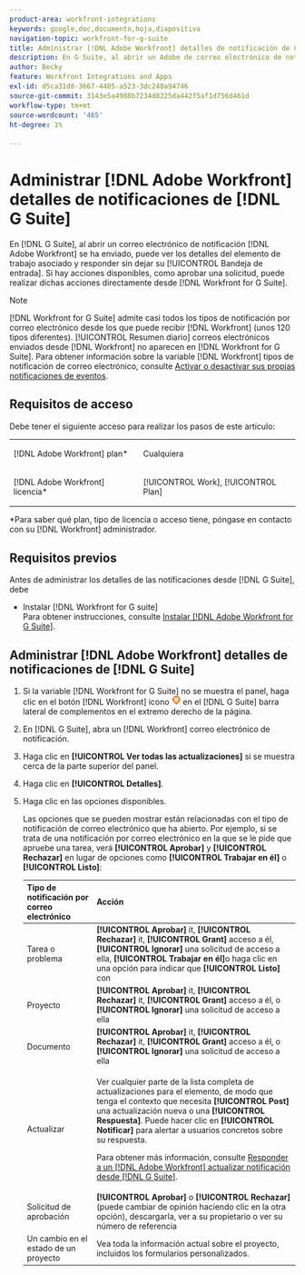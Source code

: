 ```yaml
---
product-area: workfront-integrations
keywords: google,doc,documento,hoja,diapositiva
navigation-topic: workfront-for-g-suite
title: Administrar [!DNL Adobe Workfront] detalles de notificación de G Suite
description: En G Suite, al abrir un Adobe de correo electrónico de notificación [!DNL Workfront] se ha enviado, puede ver los detalles del elemento de trabajo asociado y responder sin salir de la bandeja de entrada. Si hay acciones disponibles, como aprobar una solicitud, puede realizar dichas acciones directamente desde Workfront para G Suite.
author: Becky
feature: Workfront Integrations and Apps
exl-id: d5ca31d8-3667-4405-a523-3dc248a94746
source-git-commit: 3143e5a4988b7234d8225da442f5af1d756d461d
workflow-type: tm+mt
source-wordcount: '465'
ht-degree: 1%

---
```


# Administrar [!DNL Adobe Workfront] detalles de notificaciones de [!DNL G Suite]

En [!DNL G Suite], al abrir un correo electrónico de notificación [!DNL Adobe Workfront] se ha enviado, puede ver los detalles del elemento de trabajo asociado y responder sin dejar su [!UICONTROL Bandeja de entrada]. Si hay acciones disponibles, como aprobar una solicitud, puede realizar dichas acciones directamente desde [!DNL Workfront for G Suite].

>[!NOTE]
>
> [!DNL Workfront for G Suite] admite casi todos los tipos de notificación por correo electrónico desde los que puede recibir [!DNL Workfront] (unos 120 tipos diferentes). [!UICONTROL Resumen diario] correos electrónicos enviados desde [!DNL Workfront] no aparecen en [!DNL Workfront for G Suite]. Para obtener información sobre la variable [!DNL Workfront] tipos de notificación de correo electrónico, consulte [Activar o desactivar sus propias notificaciones de eventos](../../workfront-basics/using-notifications/activate-or-deactivate-your-own-event-notifications.md).

## Requisitos de acceso

Debe tener el siguiente acceso para realizar los pasos de este artículo:

<table style="table-layout:auto"> 
 <col> 
 <col> 
 <tbody> 
  <tr> 
   <td role="rowheader">[!DNL Adobe Workfront] plan*</td> 
   <td> <p>Cualquiera</p> </td> 
  </tr> 
  <tr> 
   <td role="rowheader">[!DNL Adobe Workfront] licencia*</td> 
   <td> <p>[!UICONTROL Work], [!UICONTROL Plan]</p> </td> 
  </tr> 
  </tbody> 
</table>

&#42;Para saber qué plan, tipo de licencia o acceso tiene, póngase en contacto con su [!DNL Workfront] administrador.

## Requisitos previos

Antes de administrar los detalles de las notificaciones desde [!DNL G Suite], debe

* Instalar [!DNL Workfront for G suite]\
   Para obtener instrucciones, consulte [Instalar [!DNL Adobe Workfront for G Suite]](../../workfront-integrations-and-apps/workfront-for-g-suite/install-workfront-for-gsuite.md).

## Administrar [!DNL Adobe Workfront] detalles de notificaciones de [!DNL G Suite]

1. Si la variable [!DNL Workfront for G Suite] no se muestra el panel, haga clic en el botón [!DNL Workfront] icono ![](assets/wf-lion-icon.png) en el [!DNL G Suite] barra lateral de complementos en el extremo derecho de la página.
1. En [!DNL G Suite], abra un [!DNL Workfront] correo electrónico de notificación.
1. Haga clic en **[!UICONTROL Ver todas las actualizaciones]** si se muestra cerca de la parte superior del panel.
1. Haga clic en **[!UICONTROL Detalles]**.
1. Haga clic en las opciones disponibles.

   Las opciones que se pueden mostrar están relacionadas con el tipo de notificación de correo electrónico que ha abierto. Por ejemplo, si se trata de una notificación por correo electrónico en la que se le pide que apruebe una tarea, verá **[!UICONTROL Aprobar]** y **[!UICONTROL Rechazar]** en lugar de opciones como **[!UICONTROL Trabajar en él]** o **[!UICONTROL Listo]**:

   <table style="table-layout:auto"> 
    <col> 
    <col> 
    <thead> 
     <tr> 
      <th>Tipo de notificación por correo electrónico</th> 
      <th>Acción</th> 
     </tr> 
    </thead> 
    <tbody> 
     <tr> 
      <td>Tarea o problema</td> 
      <td><strong>[!UICONTROL Aprobar]</strong> it, <strong>[!UICONTROL Rechazar]</strong> it, <strong>[!UICONTROL Grant]</strong> acceso a él, <strong>[!UICONTROL Ignorar]</strong> una solicitud de acceso a ella, <strong>[!UICONTROL Trabajar en él]</strong>o haga clic en una opción para indicar que <strong>[!UICONTROL Listo]</strong> con</td> 
     </tr> 
     <tr> 
      <td>Proyecto</td> 
      <td><strong>[!UICONTROL Aprobar]</strong> it, <strong>[!UICONTROL Rechazar]</strong> it, <strong>[!UICONTROL Grant]</strong> acceso a él, o <strong>[!UICONTROL Ignorar]</strong> una solicitud de acceso a ella</td> 
     </tr> 
     <tr> 
      <td>Documento</td> 
      <td><strong>[!UICONTROL Aprobar]</strong> it, <strong>[!UICONTROL Rechazar]</strong> it, <strong>[!UICONTROL Grant]</strong> acceso a él, o <strong>[!UICONTROL Ignorar]</strong> una solicitud de acceso a ella</td> 
     </tr> 
     <tr> 
      <td>Actualizar </td> 
      <td> <p>Ver cualquier parte de la lista completa de actualizaciones para el elemento, de modo que tenga el contexto que necesita <strong>[!UICONTROL Post]</strong> una actualización nueva o una <strong>[!UICONTROL Respuesta]</strong>. Puede hacer clic en <strong>[!UICONTROL Notificar]</strong> para alertar a usuarios concretos sobre su respuesta. </p> <p>Para obtener más información, consulte <a href="../../workfront-integrations-and-apps/workfront-for-g-suite/reply-to-wf-update-notification-from-gsuite.md" class="MCXref xref">Responder a un [!DNL Adobe Workfront] actualizar notificación desde [!DNL G Suite]</a>.</p> </td> 
     </tr> 
     <tr> 
      <td>Solicitud de aprobación</td> 
      <td><strong>[!UICONTROL Aprobar]</strong> o <strong>[!UICONTROL Rechazar]</strong> (puede cambiar de opinión haciendo clic en la otra opción), descargarla, ver a su propietario o ver su número de referencia</td> 
     </tr> 
     <tr> 
      <td>Un cambio en el estado de un proyecto</td> 
      <td> Vea toda la información actual sobre el proyecto, incluidos los formularios personalizados. </td> 
     </tr> 
    </tbody> 
   </table>
